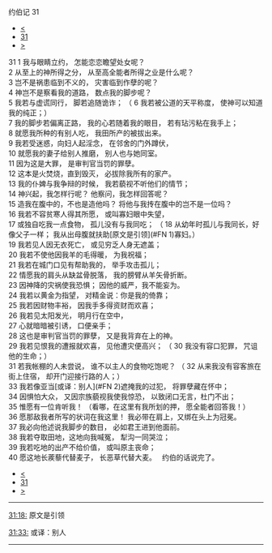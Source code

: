 ﻿





 约伯记 31




* [<](bible/JOB30.md)
* [31](bible/JOB.md)
* [>](bible/JOB32.md)



 
31 
1 我与眼睛立约， 怎能恋恋瞻望处女呢？  
2 从至上的神所得之分， 从至高全能者所得之业是什么呢？  
3 岂不是祸患临到不义的， 灾害临到作孽的呢？  
4 神岂不是察看我的道路， 数点我的脚步呢？     
5 我若与虚谎同行， 脚若追随诡诈； （ 
6 我若被公道的天平称度， 使神可以知道我的纯正；）  
7 我的脚步若偏离正路， 我的心若随着我的眼目， 若有玷污粘在我手上；  
8 就愿我所种的有别人吃， 我田所产的被拔出来。     
9 我若受迷惑，向妇人起淫念， 在邻舍的门外蹲伏，  
10 就愿我的妻子给别人推磨， 别人也与她同室。  
11 因为这是大罪， 是审判官当罚的罪孽。  
12 这本是火焚烧，直到毁灭， 必拔除我所有的家产。     
13 我的仆婢与我争辩的时候， 我若藐视不听他们的情节；  
14 神兴起，我怎样行呢？ 他察问，我怎样回答呢？  
15 造我在腹中的，不也是造他吗？ 将他与我抟在腹中的岂不是一位吗？     
16 我若不容贫寒人得其所愿， 或叫寡妇眼中失望，  
17 或独自吃我一点食物， 孤儿没有与我同吃； （ 
18 从幼年时孤儿与我同长，好像父子一样； 我从出母腹就扶助[原文是引领](#FN
1)寡妇。）  
19 我若见人因无衣死亡， 或见穷乏人身无遮盖；  
20 我若不使他因我羊的毛得暖， 为我祝福；  
21 我若在城门口见有帮助我的， 举手攻击孤儿；  
22 情愿我的肩头从缺盆骨脱落， 我的膀臂从羊矢骨折断。  
23 因神降的灾祸使我恐惧； 因他的威严，我不能妄为。     
24 我若以黄金为指望， 对精金说：你是我的倚靠；  
25 我若因财物丰裕， 因我手多得资财而欢喜；  
26 我若见太阳发光， 明月行在空中，  
27 心就暗暗被引诱， 口便亲手；  
28 这也是审判官当罚的罪孽， 又是我背弃在上的神。     
29 我若见恨我的遭报就欢喜， 见他遭灾便高兴； （ 
30 我没有容口犯罪， 咒诅他的生命；）  
31 若我帐棚的人未尝说， 谁不以主人的食物吃饱呢？ （ 
32 从来我没有容客旅在街上住宿， 却开门迎接行路的人；）  
33 我若像亚当[或译：别人](#FN
2)遮掩我的过犯， 将罪孽藏在怀中；  
34 因惧怕大众， 又因宗族藐视我使我惊恐， 以致闭口无言，杜门不出；  
35 惟愿有一位肯听我！ （看哪，在这里有我所划的押， 愿全能者回答我！）  
36 愿那敌我者所写的状词在我这里！ 我必带在肩上，又绑在头上为冠冕。  
37 我必向他述说我脚步的数目， 必如君王进到他面前。     
38 我若夺取田地，这地向我喊冤， 犁沟一同哭泣；  
39 我若吃地的出产不给价值， 或叫原主丧命；  
40 愿这地长蒺藜代替麦子， 长恶草代替大麦。    约伯的话说完了。 
* [<](bible/JOB30.md)
* [31](bible/JOB.md)
* [>](bible/JOB32.md)





---


[31:18:](#V18)
原文是引领


[31:33:](#V33)
或译：别人




---










